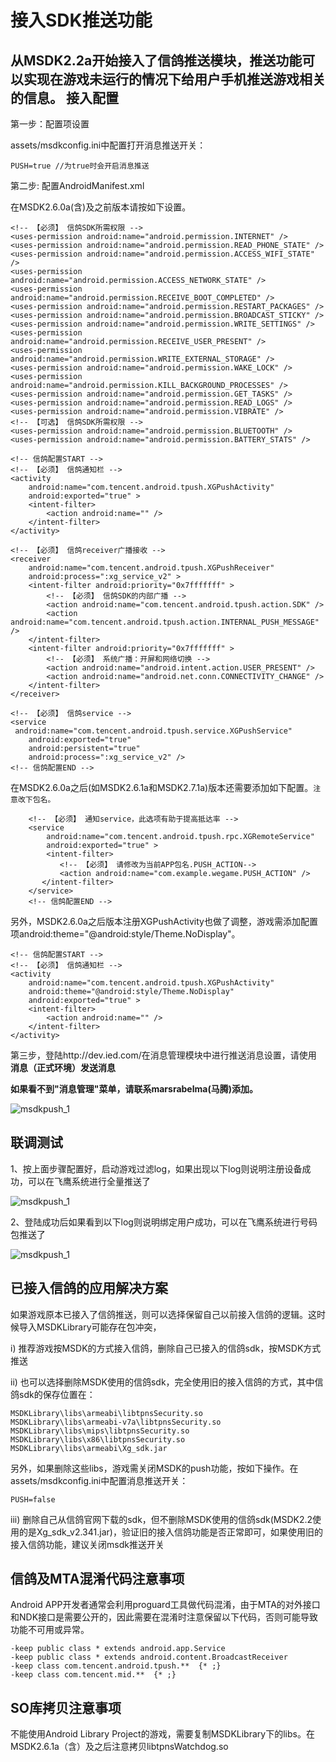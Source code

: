 接入SDK推送功能
======
从MSDK2.2a开始接入了信鸽推送模块，推送功能可以实现在游戏未运行的情况下给用户手机推送游戏相关的信息。
接入配置
------
第一步：配置项设置

assets/msdkconfig.ini中配置打开消息推送开关：

    PUSH=true //为true时会开启消息推送

第二步: 配置AndroidManifest.xml

在MSDK2.6.0a(含)及之前版本请按如下设置。

    <!-- 【必须】 信鸽SDK所需权限 -->
    <uses-permission android:name="android.permission.INTERNET" />
    <uses-permission android:name="android.permission.READ_PHONE_STATE" />
    <uses-permission android:name="android.permission.ACCESS_WIFI_STATE" />
    <uses-permission android:name="android.permission.ACCESS_NETWORK_STATE" />
    <uses-permission android:name="android.permission.RECEIVE_BOOT_COMPLETED" />
    <uses-permission android:name="android.permission.RESTART_PACKAGES" />
    <uses-permission android:name="android.permission.BROADCAST_STICKY" />
    <uses-permission android:name="android.permission.WRITE_SETTINGS" />
    <uses-permission android:name="android.permission.RECEIVE_USER_PRESENT" />
    <uses-permission android:name="android.permission.WRITE_EXTERNAL_STORAGE" />
    <uses-permission android:name="android.permission.WAKE_LOCK" />
    <uses-permission android:name="android.permission.KILL_BACKGROUND_PROCESSES" />
    <uses-permission android:name="android.permission.GET_TASKS" />
    <uses-permission android:name="android.permission.READ_LOGS" />
    <uses-permission android:name="android.permission.VIBRATE" />
    <!-- 【可选】 信鸽SDK所需权限 -->
    <uses-permission android:name="android.permission.BLUETOOTH" />
    <uses-permission android:name="android.permission.BATTERY_STATS" />
    
    <!-- 信鸽配置START -->
    <!-- 【必须】 信鸽通知栏 -->
    <activity
        android:name="com.tencent.android.tpush.XGPushActivity"
        android:exported="true" >
        <intent-filter>
            <action android:name="" />
        </intent-filter>
    </activity>
    
    <!-- 【必须】 信鸽receiver广播接收 -->
    <receiver
        android:name="com.tencent.android.tpush.XGPushReceiver"
        android:process=":xg_service_v2" >
        <intent-filter android:priority="0x7fffffff" >
            <!-- 【必须】 信鸽SDK的内部广播 -->
            <action android:name="com.tencent.android.tpush.action.SDK" />
            <action android:name="com.tencent.android.tpush.action.INTERNAL_PUSH_MESSAGE" />
        </intent-filter>
        <intent-filter android:priority="0x7fffffff" >
            <!-- 【必须】 系统广播：开屏和网络切换 -->
            <action android:name="android.intent.action.USER_PRESENT" />
            <action android:name="android.net.conn.CONNECTIVITY_CHANGE" />
        </intent-filter>
    </receiver> 
    
    <!-- 【必须】 信鸽service -->
    <service
     android:name="com.tencent.android.tpush.service.XGPushService"
        android:exported="true"
        android:persistent="true"
        android:process=":xg_service_v2" />
    <!-- 信鸽配置END -->

在MSDK2.6.0a之后(如MSDK2.6.1a和MSDK2.7.1a)版本还需要添加如下配置。`注意改下包名。`

        <!-- 【必须】 通知service，此选项有助于提高抵达率 -->
        <service
            android:name="com.tencent.android.tpush.rpc.XGRemoteService"
            android:exported="true" >
            <intent-filter>
               <!-- 【必须】 请修改为当前APP包名.PUSH_ACTION-->
               <action android:name="com.example.wegame.PUSH_ACTION" />
           </intent-filter>
        </service>
        <!-- 信鸽配置END -->

另外，MSDK2.6.0a之后版本注册XGPushActivity也做了调整，游戏需添加配置项android:theme="@android:style/Theme.NoDisplay"。

    <!-- 信鸽配置START -->
    <!-- 【必须】 信鸽通知栏 -->
    <activity
        android:name="com.tencent.android.tpush.XGPushActivity"
        android:theme="@android:style/Theme.NoDisplay"
        android:exported="true" >
        <intent-filter>
            <action android:name="" />
        </intent-filter>
    </activity>

第三步，登陆http://dev.ied.com/在消息管理模块中进行推送消息设置，请使用 **消息（正式环境）发送消息**

**如果看不到"消息管理"菜单，请联系marsrabelma(马腾)添加。**

![msdkpush_1](./push_1.png)

联调测试
------

1、按上面步骤配置好，启动游戏过滤log，如果出现以下log则说明注册设备成功，可以在飞鹰系统进行全量推送了

![msdkpush_1](./push_ce1.png)

2、登陆成功后如果看到以下log则说明绑定用户成功，可以在飞鹰系统进行号码包推送了

![msdkpush_1](./push_ce2.png)

已接入信鸽的应用解决方案
------
如果游戏原本已接入了信鸽推送，则可以选择保留自己以前接入信鸽的逻辑。这时候导入MSDKLibrary可能存在包冲突，

i)	推荐游戏按MSDK的方式接入信鸽，删除自己已接入的信鸽sdk，按MSDK方式推送

ii)	也可以选择删除MSDK使用的信鸽sdk，完全使用旧的接入信鸽的方式，其中信鸽sdk的保存位置在：

    MSDKLibrary\libs\armeabi\libtpnsSecurity.so
    MSDKLibrary\libs\armeabi-v7a\libtpnsSecurity.so
    MSDKLibrary\libs\mips\libtpnsSecurity.so
    MSDKLibrary\libs\x86\libtpnsSecurity.so 
    MSDKLibrary\libs\armeabi\Xg_sdk.jar

另外，如果删除这些libs，游戏需关闭MSDK的push功能，按如下操作。在assets/msdkconfig.ini中配置消息推送开关：

    PUSH=false 

iii)	删除自己从信鸽官网下载的sdk，但不删除MSDK使用的信鸽sdk(MSDK2.2使用的是Xg_sdk_v2.341.jar)，验证旧的接入信鸽功能是否正常即可，如果使用旧的接入信鸽功能，建议关闭msdk推送开关

信鸽及MTA混淆代码注意事项
------
Android APP开发者通常会利用proguard工具做代码混淆，由于MTA的对外接口和NDK接口是需要公开的，因此需要在混淆时注意保留以下代码，否则可能导致功能不可用或异常。

    -keep public class * extends android.app.Service
    -keep public class * extends android.content.BroadcastReceiver
    -keep class com.tencent.android.tpush.**  {* ;}
    -keep class com.tencent.mid.**  {* ;}



SO库拷贝注意事项
------
不能使用Android Library Project的游戏，需要复制MSDKLibrary下的libs。在MSDK2.6.1a（含）及之后注意拷贝libtpnsWatchdog.so